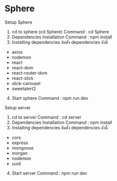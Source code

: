 # Sphere
Setup Sphere
1.	cd to sphere (cd Sphere)
Command : cd Sphere
2.	Dependencies Installation 
Command : npm install
3.	Installing dependencies
ติดตั้ง dependencies ดังนี้
  -	axios
  -	nodemon
  -	react
  -	react-dom
  -	react-router-dom
  -	react-slick
  -	slick-carousel
  -	sweetalert2
4.	Start sphere
Command : npm run dev

Setup server
1.	cd to server 
Command : cd server
2.	Dependencies Installation 
Command : npm install
3.	Installing dependencies
ติดตั้ง dependencies ดังนี้
  -	cors
  -	express
  -	mongoose
  -	morgan
  -	nodemon
  - uuid
4.	Start server
Command : npm run dev
